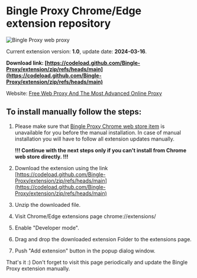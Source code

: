 # Bingle Proxy Chrome/Edge extension repository

![Bingle Proxy web proxy](https://i.imgur.com/U8Thv1w.png)

Current extension version: **1.0**, update date: **2024-03-16**.

**Download link: [https://codeload.github.com/Bingle-Proxy/extension/zip/refs/heads/main](https://codeload.github.com/Bingle-Proxy/extension/zip/refs/heads/main)**

Website: [Free Web Proxy And The Most Advanced Online Proxy](https://www.bingle.pw/)

## To install manually follow the steps:

1. Please make sure that [Bingle Proxy Chrome web store item](https://chrome.google.com/webstore/detail/bingleproxy) is unavailable for you before the manual installation.
   In case of manual installation you will have to follow all extension updates manually.

   **!!! Continue with the next steps only if you can't install from Chrome web store directly. !!!**

2. Download the extension using the link [https://codeload.github.com/Bingle-Proxy/extension/zip/refs/heads/main](https://codeload.github.com/Bingle-Proxy/extension/zip/refs/heads/main)
4. Unzip the downloaded file.
3. Visit Chrome/Edge extensions page chrome://extensions/
4. Enable "Developer mode".
5. Drag and drop the downloaded extension Folder to the extensions page.
6. Push "Add extension" button in the popup dialog window.

That's it :) Don't forget to visit this page periodically and update the Bingle Proxy extension manually.
